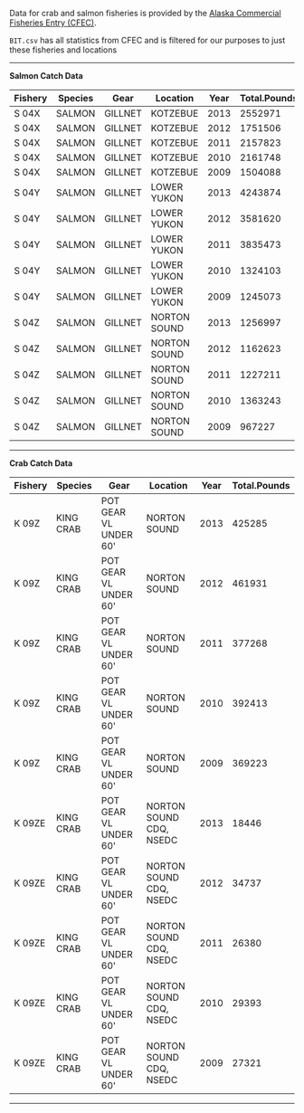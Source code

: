 Data for crab and salmon fisheries is provided by the [Alaska Commercial Fisheries Entry (CFEC)](http://www.cfec.state.ak.us/bit/mnusalm.htm).  


`BIT.csv` has all statistics from CFEC and is filtered for our purposes to just these fisheries and locations  

***  

**Salmon Catch Data**

Fishery|Species |Gear     | Location    | Year  | Total.Pounds
-------|--------|---------|---------    |-----  |--------------
S 04X  | SALMON | GILLNET | KOTZEBUE    |  2013 |     2552971
S 04X  | SALMON | GILLNET | KOTZEBUE    |  2012 |     1751506
S 04X  | SALMON | GILLNET | KOTZEBUE    |  2011 |     2157823
S 04X  | SALMON | GILLNET | KOTZEBUE    |  2010 |     2161748
S 04X  | SALMON | GILLNET | KOTZEBUE    |  2009 |     1504088
S 04Y  | SALMON | GILLNET | LOWER YUKON |  2013 |     4243874
S 04Y  | SALMON | GILLNET | LOWER YUKON |  2012 |     3581620
S 04Y  | SALMON | GILLNET | LOWER YUKON |  2011 |     3835473
S 04Y  | SALMON | GILLNET | LOWER YUKON |  2010 |     1324103
S 04Y  | SALMON | GILLNET | LOWER YUKON |  2009 |     1245073
S 04Z  | SALMON | GILLNET | NORTON SOUND|  2013 |     1256997
S 04Z  | SALMON | GILLNET | NORTON SOUND|  2012 |     1162623
S 04Z  | SALMON | GILLNET | NORTON SOUND|  2011 |     1227211
S 04Z  | SALMON | GILLNET | NORTON SOUND|  2010 |     1363243
S 04Z  | SALMON | GILLNET | NORTON SOUND|  2009 |      967227

***



**Crab Catch Data**

Fishery|   Species|                Gear    |   Location             |Year |Total.Pounds
-------|----------|------------------------|------------------------|-----|-----------
K 09Z  |KING CRAB |POT GEAR VL UNDER 60'   |NORTON SOUND            |2013 |      425285
K 09Z  |KING CRAB |POT GEAR VL UNDER 60'   |NORTON SOUND            |2012 |      461931
K 09Z  |KING CRAB |POT GEAR VL UNDER 60'   |NORTON SOUND            |2011 |      377268
K 09Z  |KING CRAB |POT GEAR VL UNDER 60'   |NORTON SOUND            |2010 |      392413
K 09Z  |KING CRAB |POT GEAR VL UNDER 60'   |NORTON SOUND            |2009 |      369223
K 09ZE |KING CRAB |POT GEAR VL UNDER 60'   |NORTON SOUND CDQ, NSEDC |2013 |       18446
K 09ZE |KING CRAB |POT GEAR VL UNDER 60'   |NORTON SOUND CDQ, NSEDC |2012 |       34737
K 09ZE |KING CRAB |POT GEAR VL UNDER 60'   |NORTON SOUND CDQ, NSEDC |2011 |       26380
K 09ZE |KING CRAB |POT GEAR VL UNDER 60'   |NORTON SOUND CDQ, NSEDC |2010 |       29393
K 09ZE |KING CRAB |POT GEAR VL UNDER 60'   |NORTON SOUND CDQ, NSEDC |2009 |       27321

***